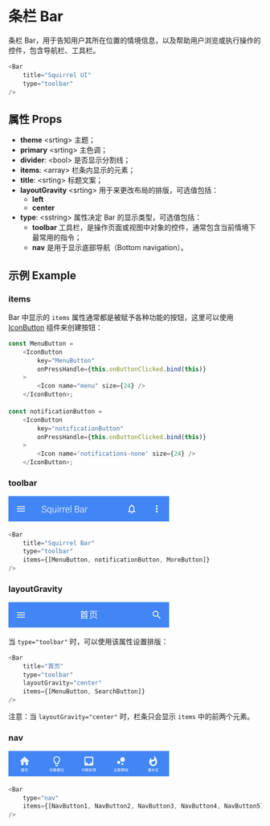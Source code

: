 # 条栏 Bar

条栏 Bar，用于告知用户其所在位置的情境信息，以及帮助用户浏览或执行操作的控件，包含导航栏、工具栏。

``` javascript
<Bar
	title="Squirrel UI"
	type="toolbar"
/>
```

## 属性 Props

* **theme** \<srting\> 主题；
* **primary** \<srting\> 主色调；
* **divider**: \<bool\> 是否显示分割线；
* **items**: \<array\> 栏条内显示的元素；
* **title**: \<srting\> 标题文案；
* **layoutGravity** \<srting\> 用于来更改布局的排版，可选值包括：
	* **left**
	* **center**
* **type**: \<sstring\> 属性决定 Bar 的显示类型，可选值包括：
	* **toolbar** 工具栏，是操作页面或视图中对象的控件，通常包含当前情境下最常用的指令；
	* **nav** 是用于显示底部导航（Bottom navigation）。


## 示例 Example

### items

Bar 中显示的 `items` 属性通常都是被赋予各种功能的按钮，这里可以使用 [IconButton](https://github.com/iinterest/squirrel-react-native/docs/IconButton "IconButton") 组件来创建按钮：

``` javascript
const MenuButton = 
    <IconButton
        key="MenuButton"
        onPressHandle={this.onButtonClicked.bind(this)}
    >
        <Icon name="menu" size={24} />
    </IconButton>;
    
const notificationButton =
    <IconButton
        key="notificationButton"
        onPressHandle={this.onButtonClicked.bind(this)}
    >
        <Icon name='notifications-none' size={24} />
    </IconButton>;

```

### toolbar

<img src="https://raw.githubusercontent.com/iinterest/squirrel-react-native/master/images/bar-toolbar.png" width="320" />

``` javascript
<Bar
	title="Squirrel Bar"
	type="toolbar"
	items={[MenuButton, notificationButton, MoreButton]}
/>
```

### layoutGravity

<img src="https://raw.githubusercontent.com/iinterest/squirrel-react-native/master/images/bar-toolbar-layoutGravity.png" width="320" />

当 `type="toolbar"` 时，可以使用该属性设置排版： 

``` javascript
<Bar
    title="首页"
    type="toolbar"
    layoutGravity="center"
    items={[MenuButton, SearchButton]}
/>
```
注意：当 `layoutGravity="center"` 时，栏条只会显示 `items` 中的前两个元素。


### nav

<img src="https://raw.githubusercontent.com/iinterest/squirrel-react-native/master/images/bar-nav.png" width="320" />


``` javascript
<Bar
    type="nav"
    items={[NavButton1, NavButton2, NavButton3, NavButton4, NavButton5]}
/>

```